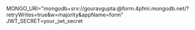 MONGO_URI="mongodb+srv://gouravgupta:<password>@form.4pfmi.mongodb.net/?retryWrites=true&w=majority&appName=form"
JWT_SECRET=your_jwt_secret

